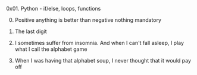 0x01. Python - if/else, loops, functions

0. Positive anything is better than negative nothing
mandatory

1. The last digit

2. I sometimes suffer from insomnia. And when I can't fall asleep, I play what I call the alphabet game

3. When I was having that alphabet soup, I never thought that it would pay off

